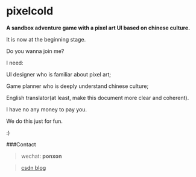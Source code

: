 # pixelcold
**A sandbox adventure game with a pixel art UI based on chinese culture.**

It is now at the beginning stage.

Do you wanna join me?

I need:

UI designer who is familiar about pixel art;

Game planner who is deeply understand chinese culture;

English translator(at least, make this document more clear and coherent).

I have no any money to pay you.

We do this just for fun.

:)

###Contact

>wechat: **ponxon**

>[csdn blog](https://blog.csdn.net/foomow)

